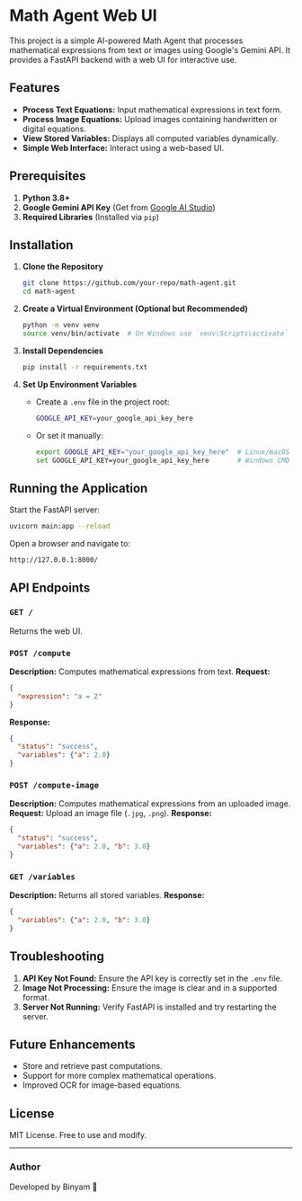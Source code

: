 # Math Agent Web UI

This project is a simple AI-powered Math Agent that processes mathematical expressions from text or images using Google's Gemini API. It provides a FastAPI backend with a web UI for interactive use.

## Features

- **Process Text Equations:** Input mathematical expressions in text form.
- **Process Image Equations:** Upload images containing handwritten or digital equations.
- **View Stored Variables:** Displays all computed variables dynamically.
- **Simple Web Interface:** Interact using a web-based UI.

## Prerequisites

1. **Python 3.8+**
2. **Google Gemini API Key** (Get from [Google AI Studio](https://makersuite.google.com/))
3. **Required Libraries** (Installed via `pip`)

## Installation

1. **Clone the Repository**
   ```sh
   git clone https://github.com/your-repo/math-agent.git
   cd math-agent
   ```

2. **Create a Virtual Environment (Optional but Recommended)**
   ```sh
   python -m venv venv
   source venv/bin/activate  # On Windows use `venv\Scripts\activate`
   ```

3. **Install Dependencies**
   ```sh
   pip install -r requirements.txt
   ```

4. **Set Up Environment Variables**
   - Create a `.env` file in the project root:
     ```sh
     GOOGLE_API_KEY=your_google_api_key_here
     ```
   - Or set it manually:
     ```sh
     export GOOGLE_API_KEY="your_google_api_key_here"  # Linux/macOS
     set GOOGLE_API_KEY=your_google_api_key_here       # Windows CMD
     ```

## Running the Application

Start the FastAPI server:
```sh
uvicorn main:app --reload
```

Open a browser and navigate to:
```sh
http://127.0.0.1:8000/
```

## API Endpoints

### `GET /`
Returns the web UI.

### `POST /compute`
**Description:** Computes mathematical expressions from text.
**Request:**
```json
{
  "expression": "a = 2"
}
```
**Response:**
```json
{
  "status": "success",
  "variables": {"a": 2.0}
}
```

### `POST /compute-image`
**Description:** Computes mathematical expressions from an uploaded image.
**Request:** Upload an image file (`.jpg`, `.png`).
**Response:**
```json
{
  "status": "success",
  "variables": {"a": 2.0, "b": 3.0}
}
```

### `GET /variables`
**Description:** Returns all stored variables.
**Response:**
```json
{
  "variables": {"a": 2.0, "b": 3.0}
}
```

## Troubleshooting

1. **API Key Not Found:** Ensure the API key is correctly set in the `.env` file.
2. **Image Not Processing:** Ensure the image is clear and in a supported format.
3. **Server Not Running:** Verify FastAPI is installed and try restarting the server.

## Future Enhancements

- Store and retrieve past computations.
- Support for more complex mathematical operations.
- Improved OCR for image-based equations.

## License

MIT License. Free to use and modify.

---

### Author
Developed by Binyam 🚀

